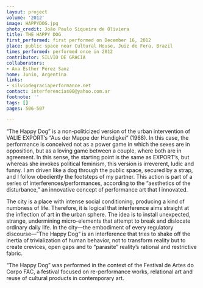 ```yaml
---
layout: project
volume: '2012'
image: HAPPYDOG.jpg
photo_credit: João Paulo Siqueira de Oliviera
title: THE HAPPY DOG
first_performed: first performed on December 16, 2012
place: public space near Cultural House, Juiz de Fora, Brazil
times_performed: performed once in 2012
contributor: SILVIO DE GRACIA
collaborators:
- Ana Esther Pérez Sanz
home: Junín, Argentina
links:
- silviodegraciaperformance.net
contact: interferencias00@yahoo.com.ar
footnote: ''
tags: []
pages: 506-507

---
```


“The Happy Dog” is a non-politicized version of the urban intervention of VALIE EXPORT’s “Aus der Mappe der Hundigkei” (1968). In this case, the performance is conceived not as a power game in which the sexes are in opposition, but as a loving game between a couple, where both are in agreement. In this sense, the starting point is the same as EXPORT’s, but whereas she invokes political feminism, this version is irreverent, ludic and funny. I am driven like a dog through the public space, secured by a strap, and I follow obediently the footsteps of my partner. This action is part of a series of interferences/performances, according to the “aesthetics of the disturbance,” an innovative concept of performance art that I innovated.

The city is a place with intense social conditioning, producing a kind of numbness of life. Therefore, it is logical that interference aims straight at the inflection of art in the urban sphere. The idea is to install unexpected, strange, undermining micro-elements that attempt to break and dislocate ordinary daily life. In the city—the embodiment of every regulatory discourse—”The Happy Dog” is an interference that tries to shake off the inertia of trivialization of human behavior, not to transform reality but to create crevices, open gaps and to “parasite” reality’s rational and restrictive fabric.

“The Happy Dog” was performed in the context of the Festival de Artes do Corpo FAC, a festival focused on re-performance works, relational art and reuse of cultural products in contemporary art.
